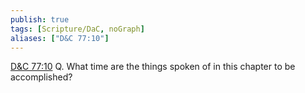 ```yaml
---
publish: true
tags: [Scripture/DaC, noGraph]
aliases: ["D&C 77:10"]
---
```

[D&C 77:10](https://churchofjesuschrist.org/study/scriptures/dc-testament/dc/77?lang=eng&id=p10#p10) Q. What time are the things spoken of in this chapter to be accomplished?
